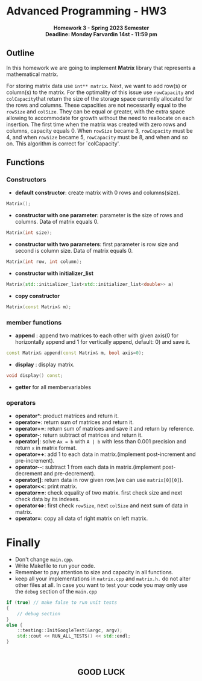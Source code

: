 # Advanced Programming - HW3
<p  align="center"> <b>Homework 3 - Spring 2023 Semester <br> Deadline: Monday Farvardin 14st - 11:59 pm</b> </p>

## Outline
In this homework we are going to implement **Matrix** library that represents a mathematical matrix.

For storing matrix data use `int** matrix`. Next, we want to add row(s) or column(s) to the matrix. For the optimality of this issue use `rowCapacity` and `colCapacity`that return the size of the storage space currently allocated for the rows and columns. These capacities are not necessarily equal to the `rowSize` and `colSize`. They can be equal or greater, with the extra space allowing to accommodate for growth without the need to reallocate on each insertion. The first time when the matrix was created with zero rows and columns, capacity equals 0. When `rowSize` became 3, `rowCapacity` must be 4, and when `rowSize` became 5, `rowCapacity` must be 8, and when and so on. This algorithm is correct for `colCapacity'.

## Functions

### Constructors
- **default constructor**: create matrix with 0 rows and columns(size).
```cpp
Matrix();
```
- **constructor with one parameter**: parameter is the size of rows and columns. Data of matrix equals 0.
```cpp
Matrix(int size);
```
- **constructor with two parameters**: first parameter is row size and second is column size. Data of matrix equals 0.
```cpp
Matrix(int row, int column);
```
- **constructor with initializer_list**
```cpp
Matrix(std::initializer_list<std::initializer_list<double>> a)
```
- **copy constructor**
``` cpp
Matrix(const Matrix& m);
```

### member functions
- **append** : append two matrices to each other with given axis(0 for horizontally append and 1 for vertically append, default: 0) and save it.
```cpp
const Matrix& append(const Matrix& m, bool axis=0);
```
- **display** : display matrix.
```cpp
void display() const;
```
- **getter** for all membervariables

### operators
- **operator***: product matrices and return it.
- **operator+**: return sum of matrices and return it.
- **operator+=**: return sum of matrices and save it and return by reference.
- **operator-**: return subtract of matrices and return it.
- **operator|**: solve `Ax = b` with `A | b` with less than 0.001 precision and return `x` in matrix format.
- **operator++**: add 1 to each data in matrix.(implement post-increment and pre-increment).
- **operator--**: subtract 1 from each data in matrix.(implement post-decrement and pre-decrement).
- **operator[]**: return data in row given row.(we can use `matrix[0][0]`).
- **operator<<**: print matrix.
- **operator==**: check equality of two matrix. first check size and next check data by its indexes.
- **operator<=>**: first check `rowSize`, next `colSize` and next sum of data in matrix.
- **operator=**: copy all data of right matrix on left matrix.

# Finally
- Don't change `main.cpp`.
- Write Makefile to run your code.
- Remember to pay attention to size and capacity in all functions.
- keep all your implementations in `matrix.cpp` and `matrix.h.` do not alter other files at all. In case you want to test your code you may only use the `debug` section of the `main.cpp`
```cpp
if (true) // make false to run unit tests  
{
    // debug section 
}
else {
    ::testing::InitGoogleTest(&argc, argv);
    std::cout << RUN_ALL_TESTS() << std::endl;
}
```
<br>

<h2 align=center> GOOD LUCK </h2>
